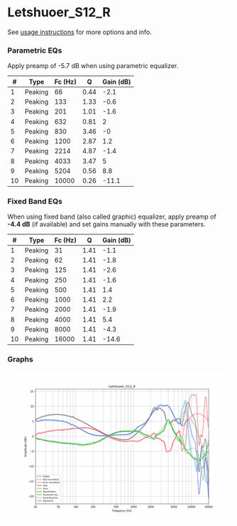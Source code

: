 # Letshuoer_S12_R
See [usage instructions](https://github.com/jaakkopasanen/AutoEq#usage) for more options and info.

### Parametric EQs
Apply preamp of -5.7 dB when using parametric equalizer.

|   # | Type    |   Fc (Hz) |    Q |   Gain (dB) |
|-----|---------|-----------|------|-------------|
|   1 | Peaking |        66 | 0.44 |        -2.1 |
|   2 | Peaking |       133 | 1.33 |        -0.6 |
|   3 | Peaking |       201 | 1.01 |        -1.6 |
|   4 | Peaking |       632 | 0.81 |         2   |
|   5 | Peaking |       830 | 3.46 |        -0   |
|   6 | Peaking |      1200 | 2.87 |         1.2 |
|   7 | Peaking |      2214 | 4.87 |        -1.4 |
|   8 | Peaking |      4033 | 3.47 |         5   |
|   9 | Peaking |      5204 | 0.56 |         8.8 |
|  10 | Peaking |     10000 | 0.26 |       -11.1 |

### Fixed Band EQs
When using fixed band (also called graphic) equalizer, apply preamp of **-4.4 dB** (if available) and set gains manually with these parameters.

|   # | Type    |   Fc (Hz) |    Q |   Gain (dB) |
|-----|---------|-----------|------|-------------|
|   1 | Peaking |        31 | 1.41 |        -1.1 |
|   2 | Peaking |        62 | 1.41 |        -1.8 |
|   3 | Peaking |       125 | 1.41 |        -2.6 |
|   4 | Peaking |       250 | 1.41 |        -1.6 |
|   5 | Peaking |       500 | 1.41 |         1.4 |
|   6 | Peaking |      1000 | 1.41 |         2.2 |
|   7 | Peaking |      2000 | 1.41 |        -1.9 |
|   8 | Peaking |      4000 | 1.41 |         5.4 |
|   9 | Peaking |      8000 | 1.41 |        -4.3 |
|  10 | Peaking |     16000 | 1.41 |       -14.6 |

### Graphs
![](./Letshuoer_S12_R.png)
